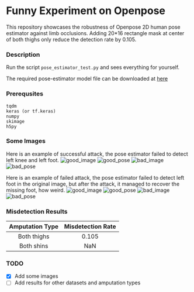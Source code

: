 # Funny Experiment on Openpose

This repository showcases the robustness of Openpose 2D human pose estimator against limb occlusions. Adding 20*16 rectangle mask at center of both thighs only reduce the detection rate by 0.105.

### Description

Run the script `pose_estimator_test.py` and sees everything for yourself.

The required pose-estimator model file can be downloaded at [here](https://yadi.sk/d/blgmGpDi3PjXvK)

### Prerequsites
```
tqdm
keras (or tf.keras)
numpy
skimage
h5py
```

### Some Images
Here is an example of successful attack, the pose estimator failed to detect left knee and left foot.
![good_image](sample/good_image_00058.jpg)
![good_pose](sample/good_pose_00058.jpg)
![bad_image](sample/bad_image_00058.jpg)
![bad_pose](sample/bad_pose_00058.jpg)

Here is an example of failed attack, the pose estimator failed to detect left foot in the original image, but after the attack, it managed to recover the missing foot, how weird.
![good_image](sample/good_image_00000.jpg)
![good_pose](sample/good_pose_00000.jpg)
![bad_image](sample/bad_image_00000.jpg)
![bad_pose](sample/bad_pose_00000.jpg)



### Misdetection Results

| Amputation Type  | Misdetection Rate |
| :---: | :---: |
| Both thighs | 0.105  |
| Both shins | NaN |

### TODO
- [x] Add some images
- [ ] Add results for other datasets and amputation types
